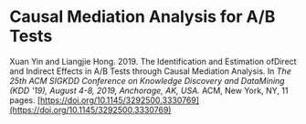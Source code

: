 # Causal Mediation Analysis for A/B Tests
Xuan Yin and Liangjie Hong. 2019. The Identification and Estimation ofDirect and Indirect Effects in A/B Tests through Causal Mediation Analysis. In *The 25th ACM SIGKDD Conference on Knowledge Discovery and DataMining (KDD '19), August 4-8, 2019, Anchorage, AK, USA.* ACM, New York, NY, 11 pages. [https://doi.org/10.1145/3292500.3330769](https://doi.org/10.1145/3292500.3330769)
